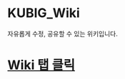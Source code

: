 # KUBIG_Wiki

자유롭게 수정, 공유할 수 있는 위키입니다.  

# [Wiki 탭 클릭](https://github.com/KU-BIG/KUBIG_Wiki/wiki)





